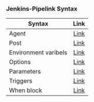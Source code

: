 ### Jenkins-Pipelink Syntax
| Syntax  | Link    
| ------------- |:-------------:|
| Agent |  [Link](https://www.jenkins.io/doc/book/pipeline/syntax/#agent)  
| Post |  [Link](https://www.jenkins.io/doc/book/pipeline/syntax/#post)  
| Environment varibels|  [Link](https://www.jenkins.io/doc/book/pipeline/syntax/#environment)  
| Options |  [Link](https://www.jenkins.io/doc/book/pipeline/syntax/#options)  
| Parameters |  [Link](https://www.jenkins.io/doc/book/pipeline/syntax/#available-parameters)  
| Triggers |  [Link](https://www.jenkins.io/doc/book/pipeline/syntax/#triggers)  
| When block |  [Link](https://www.jenkins.io/doc/book/pipeline/syntax/#when)  

